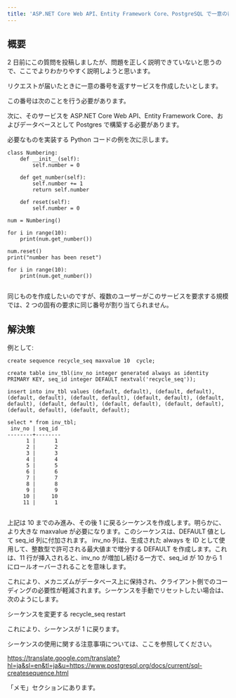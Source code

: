 ```yaml
---
title: 'ASP.NET Core Web API、Entity Framework Core、PostgreSQL で一意の番号を持つ連番サービスを作成するにはどうすればよいですか?'
---
```


## 概要
2 日前にこの質問を投稿しましたが、問題を正しく説明できていないと思うので、ここでよりわかりやすく説明しようと思います。

リクエストが届いたときに一意の番号を返すサービスを作成したいとします。

この番号は次のことを行う必要があります。

次に、そのサービスを ASP.NET Core Web API、Entity Framework Core、およびデータベースとして Postgres で構築する必要があります。

必要なものを実装する Python コードの例を次に示します。

```
class Numbering:
    def __init__(self):
        self.number = 0

    def get_number(self):
        self.number += 1
        return self.number

    def reset(self):
        self.number = 0

num = Numbering()

for i in range(10):
    print(num.get_number())

num.reset()
print("number has been reset")

for i in range(10):
    print(num.get_number())


```
同じものを作成したいのですが、複数のユーザーがこのサービスを要求する規模では、2 つの固有の要求に同じ番号が割り当てられません。

## 解決策
例として:

```
create sequence recycle_seq maxvalue 10  cycle;

create table inv_tbl(inv_no integer generated always as identity PRIMARY KEY, seq_id integer DEFAULT nextval('recycle_seq'));

insert into inv_tbl values (default, default), (default, default), (default, default), (default, default), (default, default), (default, default), (default, default), (default, default), (default, default), (default, default), (default, default);

select * from inv_tbl;
 inv_no | seq_id 
--------+--------
      1 |      1
      2 |      2
      3 |      3
      4 |      4
      5 |      5
      6 |      6
      7 |      7
      8 |      8
      9 |      9
     10 |     10
     11 |      1


```
上記は 10 までのみ進み、その後 1 に戻るシーケンスを作成します。明らかに、より大きな maxvalue が必要になります。このシーケンスは、DEFAULT 値として seq_id 列に付加されます。 inv_no 列は、生成された always を ID として使用して、整数型で許可される最大値まで増分する DEFAULT を作成します。これは、11 行が挿入されると、inv_no が増加し続ける一方で、seq_id が 10 から 1 にロールオーバーされることを意味します。

これにより、メカニズムがデータベース上に保持され、クライアント側でのコーディングの必要性が軽減されます。シーケンスを手動でリセットしたい場合は、次のようにします。

シーケンスを変更する recycle_seq restart

これにより、シーケンスが 1 に戻ります。

シーケンスの使用に関する注意事項については、ここを参照してください。

https://translate.google.com/translate?hl=ja&sl=en&tl=ja&u=https://www.postgresql.org/docs/current/sql-createsequence.html

「メモ」セクションにあります。

